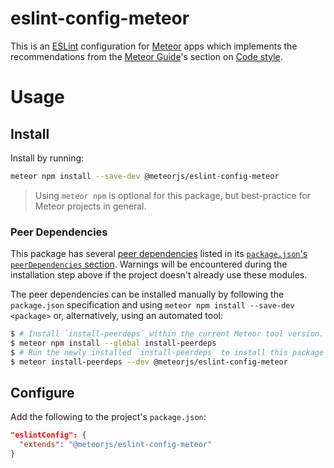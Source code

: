 # eslint-config-meteor

This is an [ESLint](https://eslint.org) configuration for [Meteor](https://www.meteor.com) apps which implements the recommendations from the [Meteor Guide](https://guide.meteor.com/)'s section on [Code style](https://guide.meteor.com/code-style.html#eslint).

# Usage

## Install

Install by running:

```sh
meteor npm install --save-dev @meteorjs/eslint-config-meteor
```

> Using `meteor npm` is optional for this package, but best-practice for Meteor projects in general.

### Peer Dependencies

This package has several [peer dependencies](https://nodejs.org/en/blog/npm/peer-dependencies/) listed in its [`package.json`'s `peerDependencies` section](package.json).  Warnings will be encountered during the installation step above if the project doesn't already use these modules.

The peer dependencies can be installed manually by following the `package.json` specification and using `meteor npm install --save-dev <package>` or, alternatively, using an automated tool:

```sh
$ # Install `install-peerdeps` within the current Meteor tool version.
$ meteor npm install --global install-peerdeps
$ # Run the newly installed `install-peerdeps` to install this package and its dependencies.
$ meteor install-peerdeps --dev @meteorjs/eslint-config-meteor
```

## Configure

Add the following to the project's `package.json`:

```json
"eslintConfig": {
  "extends": "@meteorjs/eslint-config-meteor"
}
```
